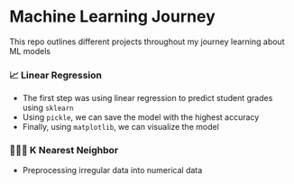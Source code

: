 # Machine Learning Journey

This repo outlines different projects throughout my journey learning about ML models 

### 📈 Linear Regression

- The first step was using linear regression to predict student grades using `sklearn`
- Using `pickle`, we can save the model with the highest accuracy
- Finally, using `matplotlib`, we can visualize the model

### 🙍💁‍♂️ K Nearest Neighbor

- Preprocessing irregular data into numerical data